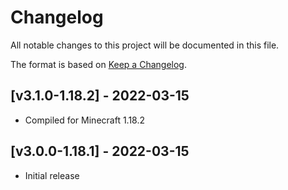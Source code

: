 # Changelog
All notable changes to this project will be documented in this file.

The format is based on [Keep a Changelog].

## [v3.1.0-1.18.2] - 2022-03-15
- Compiled for Minecraft 1.18.2

## [v3.0.0-1.18.1] - 2022-03-15
- Initial release

[Keep a Changelog]: https://keepachangelog.com/en/1.0.0/
